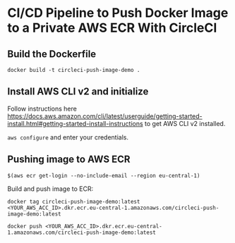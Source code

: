 # CI/CD Pipeline to Push Docker Image to a Private AWS ECR With CircleCI

## Build the Dockerfile

`docker build -t circleci-push-image-demo .`

## Install AWS CLI v2 and initialize

Follow instructions here https://docs.aws.amazon.com/cli/latest/userguide/getting-started-install.html#getting-started-install-instructions to get AWS CLI v2 installed.

`aws configure` and enter your credentials.

## Pushing image to AWS ECR

`$(aws ecr get-login --no-include-email --region eu-central-1)`

Build and push image to ECR:

`docker tag circleci-push-image-demo:latest <YOUR_AWS_ACC_ID>.dkr.ecr.eu-central-1.amazonaws.com/circleci-push-image-demo:latest`

`docker push <YOUR_AWS_ACC_ID>.dkr.ecr.eu-central-1.amazonaws.com/circleci-push-image-demo:latest`
